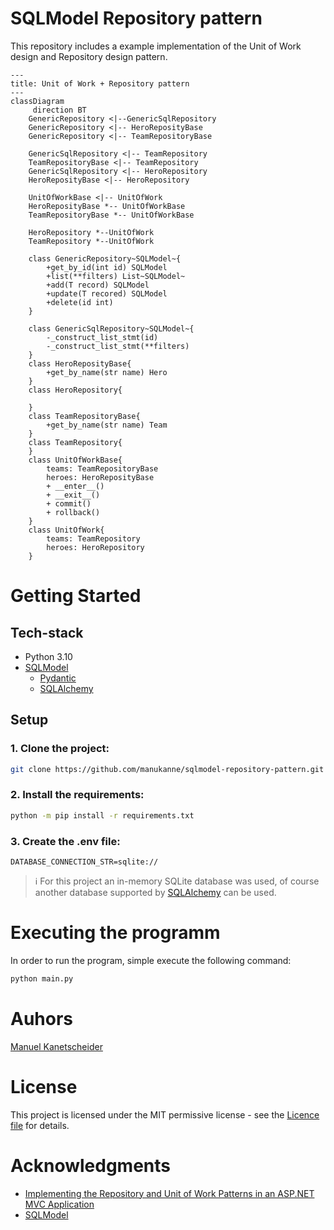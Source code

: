 # SQLModel Repository pattern
This repository includes a example implementation of the Unit of Work design and Repository design pattern.

```mermaid
---
title: Unit of Work + Repository pattern
---
classDiagram
     direction BT
    GenericRepository <|--GenericSqlRepository
    GenericRepository <|-- HeroReposityBase
    GenericRepository <|-- TeamRepositoryBase

    GenericSqlRepository <|-- TeamRepository
    TeamRepositoryBase <|-- TeamRepository
    GenericSqlRepository <|-- HeroRepository
    HeroReposityBase <|-- HeroRepository

    UnitOfWorkBase <|-- UnitOfWork
    HeroReposityBase *-- UnitOfWorkBase
    TeamRepositoryBase *-- UnitOfWorkBase

    HeroRepository *--UnitOfWork
    TeamRepository *--UnitOfWork

    class GenericRepository~SQLModel~{
        +get_by_id(int id) SQLModel
        +list(**filters) List~SQLModel~
        +add(T record) SQLModel
        +update(T recored) SQLModel
        +delete(id int)
    }

    class GenericSqlRepository~SQLModel~{
        -_construct_list_stmt(id)
        -_construct_list_stmt(**filters)
    }
    class HeroReposityBase{
        +get_by_name(str name) Hero
    }
    class HeroRepository{

    }
    class TeamRepositoryBase{
        +get_by_name(str name) Team
    }
    class TeamRepository{
    }
    class UnitOfWorkBase{
        teams: TeamRepositoryBase
        heroes: HeroReposityBase
        + __enter__()
        + __exit__()
        + commit()
        + rollback()
    }
    class UnitOfWork{
        teams: TeamRepository
        heroes: HeroRepository
    }

```
# Getting Started
## Tech-stack
- Python 3.10
- [SQLModel](https://sqlmodel.tiangolo.com/)
  - [Pydantic](https://docs.pydantic.dev/latest/)
  - [SQLAlchemy](https://www.sqlalchemy.org/)

## Setup
### 1. Clone the project:
```bash
git clone https://github.com/manukanne/sqlmodel-repository-pattern.git
```

### 2. Install the requirements:
```bash
python -m pip install -r requirements.txt
```

### 3. Create the .env file:
```
DATABASE_CONNECTION_STR=sqlite://
```
> :information_source: For this project an in-memory SQLite database was used, of course another database supported by [SQLAlchemy](https://docs.sqlalchemy.org/en/20/dialects/) can be used.

# Executing the programm
In order to run the program, simple execute the following command:
```bash
python main.py
```

# Auhors
[Manuel Kanetscheider](https://dev.to/manukanne)

# License
This project is licensed under the MIT permissive license - see the [Licence file](LICENSE) for details.

# Acknowledgments
- [Implementing the Repository and Unit of Work Patterns in an ASP.NET MVC Application](https://learn.microsoft.com/en-us/aspnet/mvc/overview/older-versions/getting-started-with-ef-5-using-mvc-4/implementing-the-repository-and-unit-of-work-patterns-in-an-asp-net-mvc-application)
- [SQLModel](https://sqlmodel.tiangolo.com/)
